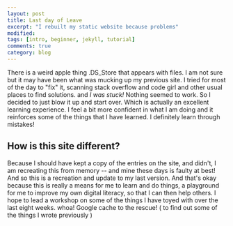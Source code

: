 ```yaml
---
layout: post
title: Last day of Leave
excerpt: "I rebuilt my static website because problems"
modified:
tags: [intro, beginner, jekyll, tutorial]
comments: true
category: blog
---
```


There is a weird apple thing .DS_Store that appears with files. I am not sure but it may have been what was mucking up my previous site. I tried for most of the day to "fix" it, scanning stack overflow and code girl and other usual places to find solutions. and *I was stuck!*
Nothing seemed to work. So I decided to just blow it up and start over. Which is actually an excellent learning experience. I feel a bit more confident in what I am doing and it reinforces some of the things that I have learned. I definitely learn through mistakes!

## How is this site different?
Because I should have kept a copy of the entries on the site, and didn't, I am recreating this from memory -- and mine these days is faulty at best! And so this is a recreation and update to my last version. And that's okay because this is really a means for me to learn and do things, a playground for me to improve my own digital literacy, so that I can then help others. I hope to lead a workshop on some of the things I have toyed with over the last eight weeks.
whoa! Google cache to the rescue! ( to find out some of the things I wrote previously )
